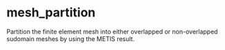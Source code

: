 mesh_partition
==============
Partition the finite element mesh into either overlapped or non-overlapped sudomain meshes by using the METIS result.
